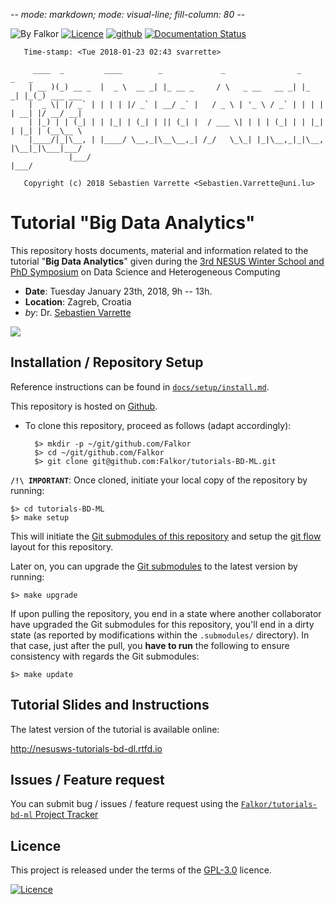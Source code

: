 -*- mode: markdown; mode: visual-line; fill-column: 80 -*-

![By Falkor](https://img.shields.io/badge/by-Falkor-blue.svg)  [![Licence](https://img.shields.io/badge/license-GPL--3.0-blue.svg)](http://www.gnu.org/licenses/gpl-3.0.html) [![github](https://img.shields.io/badge/git-github-lightgray.svg)](https://github.com/Falkor/tutorials-bd-ml) [![Documentation Status](https://readthedocs.org/projects/nesusws-tutorials-bd-dl/badge/?version=latest)](http://nesusws-tutorials-bd-dl.readthedocs.io/en/latest/?badge=latest)


       Time-stamp: <Tue 2018-01-23 02:43 svarrette>

         ____  _         ____        _             _                _       _   _
        | __ )(_) __ _  |  _ \  __ _| |_ __ _     / \   _ __   __ _| |_   _| |_(_) ___ ___
        |  _ \| |/ _` | | | | |/ _` | __/ _` |   / _ \ | '_ \ / _` | | | | | __| |/ __/ __|
        | |_) | | (_| | | |_| | (_| | || (_| |  / ___ \| | | | (_| | | |_| | |_| | (__\__ \
        |____/|_|\__, | |____/ \__,_|\__\__,_| /_/   \_\_| |_|\__,_|_|\__, |\__|_|\___|___/
                 |___/                                                |___/

       Copyright (c) 2018 Sebastien Varrette <Sebastien.Varrette@uni.lu>

# Tutorial "Big Data Analytics"

This repository hosts documents, material and information related to the tutorial "__Big Data Analytics__" given during the [3rd NESUS Winter School and PhD Symposium](http://nesusws.irb.hr/) on Data Science and Heterogeneous Computing

* __Date__: Tuesday January 23th, 2018, 9h -- 13h.
* __Location__: Zagreb, Croatia
* _by_: Dr. [Sebastien Varrette](https://varrette.gforge.uni.lu/)

[![](https://github.com/Falkor/tutorials-BD-ML/raw/master/docs/cover.png)](https://github.com/Falkor/tutorials-BD-ML/raw/master/docs/slides_BDA.pdf)

## Installation / Repository Setup

Reference instructions can be found in [`docs/setup/install.md`](docs/setup/install.md).

This repository is hosted on [Github](https://github.com/Falkor/tutorials-BD-ML).

* To clone this repository, proceed as follows (adapt accordingly):

        $> mkdir -p ~/git/github.com/Falkor
        $> cd ~/git/github.com/Falkor
        $> git clone git@github.com:Falkor/tutorials-BD-ML.git

**`/!\ IMPORTANT`**: Once cloned, initiate your local copy of the repository by running:

    $> cd tutorials-BD-ML
    $> make setup

This will initiate the [Git submodules of this repository](.gitmodules) and setup the [git flow](https://www.atlassian.com/git/tutorials/comparing-workflows/gitflow-workflow) layout for this repository.

Later on, you can upgrade the [Git submodules](.gitmodules) to the latest version by running:

    $> make upgrade

If upon pulling the repository, you end in a state where another collaborator have upgraded the Git submodules for this repository, you'll end in a dirty state (as reported by modifications within the `.submodules/` directory). In that case, just after the pull, you **have to run** the following to ensure consistency with regards the Git submodules:

    $> make update

## Tutorial Slides and Instructions

The latest version of the tutorial is available online:

<http://nesusws-tutorials-bd-dl.rtfd.io>


## Issues / Feature request

You can submit bug / issues / feature request using the [`Falkor/tutorials-bd-ml` Project Tracker](https://github.com/Falkor/tutorials-BD-ML/issues)

## Licence

This project is released under the terms of the [GPL-3.0](LICENCE) licence.

[![Licence](https://www.gnu.org/graphics/gplv3-88x31.png)](http://www.gnu.org/licenses/gpl-3.0.html)
